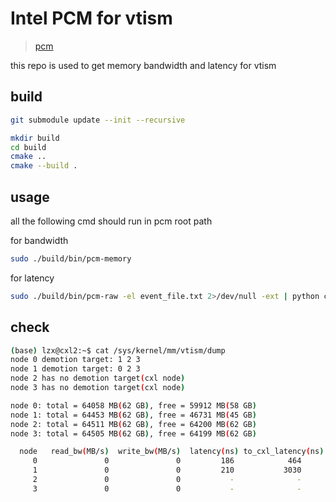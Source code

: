 
# Intel PCM for vtism

> [pcm](https://github.com/intel/pcm)

this repo is used to get memory bandwidth and latency for vtism

## build

```bash
git submodule update --init --recursive
```

```bash
mkdir build
cd build
cmake ..
cmake --build .
```

## usage

all the following cmd should run in pcm root path

for bandwidth

```bash
sudo ./build/bin/pcm-memory
```

for latency

```bash
sudo ./build/bin/pcm-raw -el event_file.txt 2>/dev/null -ext | python cal_latency.py
```

## check

```bash
(base) lzx@cxl2:~$ cat /sys/kernel/mm/vtism/dump
node 0 demotion target: 1 2 3
node 1 demotion target: 0 2 3
node 2 has no demotion target(cxl node)
node 3 has no demotion target(cxl node)

node 0: total = 64058 MB(62 GB), free = 59912 MB(58 GB)
node 1: total = 64453 MB(62 GB), free = 46731 MB(45 GB)
node 2: total = 64511 MB(62 GB), free = 64200 MB(62 GB)
node 3: total = 64505 MB(62 GB), free = 64199 MB(62 GB)

  node   read_bw(MB/s)  write_bw(MB/s)  latency(ns) to_cxl_latency(ns)
     0               0               0         186            464
     1               0               0         210           3030
     2               0               0           -              -
     3               0               0           -              -
```